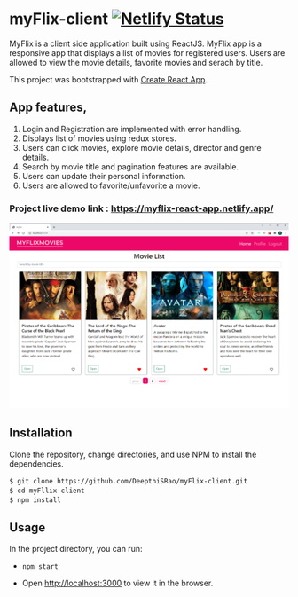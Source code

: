 # myFlix-client [![Netlify Status](https://api.netlify.com/api/v1/badges/c620301c-15de-48db-a787-c14c3896f93f/deploy-status)](https://app.netlify.com/sites/myflix-react-app/deploys)
MyFlix is a client side application built using ReactJS. MyFlix app is a responsive app that displays a list of movies for registered users. Users are allowed to view the movie details, favorite movies and serach by title.

This project was bootstrapped with [Create React App](https://github.com/facebook/create-react-app).

## App features,

1. Login and Registration are implemented with error handling.
2. Displays list of movies using redux stores.
3. Users can click movies, explore movie details, director and genre details.
4. Search by movie title and pagination features are available.
5. Users can update their personal information.
6. Users are allowed to favorite/unfavorite a movie. 

### Project live demo link : https://myflix-react-app.netlify.app/
![Markdown Logo](/src/images/HomePage.png)

## Installation

Clone the repository, change directories, and use NPM to install the dependencies.

```bash
$ git clone https://github.com/DeepthiSRao/myFlix-client.git
$ cd myFllix-client
$ npm install
```

## Usage

In the project directory, you can run:

- `npm start`

- Open [http://localhost:3000](http://localhost:3000) to view it in the browser.
